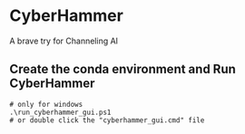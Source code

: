 # CyberHammer
A brave try for Channeling AI

## Create the conda environment and Run CyberHammer

```shell
# only for windows
.\run_cyberhammer_gui.ps1
# or double click the "cyberhammer_gui.cmd" file
```



